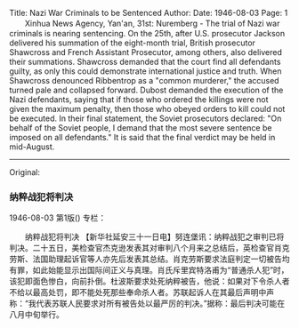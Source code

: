 Title: Nazi War Criminals to be Sentenced
Author:
Date: 1946-08-03
Page: 1
　　Xinhua News Agency, Yan'an, 31st: Nuremberg - The trial of Nazi war criminals is nearing sentencing. On the 25th, after U.S. prosecutor Jackson delivered his summation of the eight-month trial, British prosecutor Shawcross and French Assistant Prosecutor, among others, also delivered their summations. Shawcross demanded that the court find all defendants guilty, as only this could demonstrate international justice and truth. When Shawcross denounced Ribbentrop as a "common murderer," the accused turned pale and collapsed forward. Dubost demanded the execution of the Nazi defendants, saying that if those who ordered the killings were not given the maximum penalty, then those who obeyed orders to kill could not be executed. In their final statement, the Soviet prosecutors declared: "On behalf of the Soviet people, I demand that the most severe sentence be imposed on all defendants." It is said that the final verdict may be held in mid-August.



<hr /> 

Original: 


### 纳粹战犯将判决

1946-08-03
第1版()
专栏：

　　纳粹战犯将判决
    【新华社延安三十一日电】努连堡讯：纳粹战犯之审判已将判决。二十五日，美检查官杰克逊发表其对审判八个月来之总结后，英检查官肖克劳斯、法国助理起诉官等人亦先后发表其总结。肖克劳斯要求法庭判定一切被告均有罪，如此始能显示出国际间正义与真理。肖氏斥里宾特洛甫为“普通杀人犯”时，该犯即面色惨白，向前扑倒。杜波斯要求处死纳粹被告，他说：如果对下令杀人者不给以最高处罚，即不能处死那些奉命杀人者。苏联起诉人在其最后声明中声称：“我代表苏联人民要求对所有被告处以最严厉的判决。”据称：最后判决可能在八月中旬举行。
